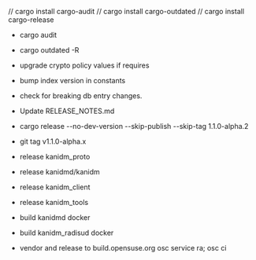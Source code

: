 
// cargo install cargo-audit
// cargo install cargo-outdated
// cargo install cargo-release

* cargo audit
* cargo outdated -R

* upgrade crypto policy values if requires
* bump index version in constants
* check for breaking db entry changes.

* Update RELEASE_NOTES.md

* cargo release --no-dev-version --skip-publish --skip-tag  1.1.0-alpha.2
* git tag v1.1.0-alpha.x

* release kanidm_proto
* release kanidmd/kanidm
* release kanidm_client
* release kanidm_tools

* build kanidmd docker
* build kanidm_radisud docker

* vendor and release to build.opensuse.org
    osc service ra; osc ci


